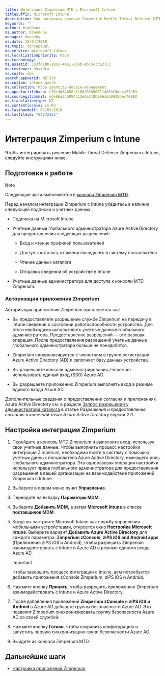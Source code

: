 ```yaml
---
title: Интеграция Zimperium MTD с Microsoft Intune
titleSuffix: Microsoft Intune
description: Как настроить решение Zimperium Mobile Threat Defense (MTD) в Microsoft Intune для управления доступом к корпоративным ресурсам с мобильных устройств
keywords: ''
author: brenduns
ms.author: brenduns
manager: dougeby
ms.date: 12/04/2018
ms.topic: conceptual
ms.service: microsoft-intune
ms.localizationpriority: high
ms.technology: ''
ms.assetid: 363fd280-1865-4a61-855b-eb75c3c62753
ms.reviewer: davidra
ms.suite: ems
search.appverid: MET150
ms.custom: intune-azure
ms.collection: M365-identity-device-management
ms.openlocfilehash: e78c9034058a5f60f01056711465b28deca77d83
ms.sourcegitcommit: ede86a3cb094c12e3e218b956abb9935bec76902
ms.translationtype: HT
ms.contentlocale: ru-RU
ms.lasthandoff: 07/05/2019
ms.locfileid: "67572163"
---
```

# <a name="integrate-zimperium-with-intune"></a>Интеграция Zimperium с Intune

Чтобы интегрировать решение Mobile Threat Defense Zimperium с Intune, следуйте инструкциям ниже.

## <a name="before-you-begin"></a>Подготовка к работе

> [!NOTE]
> Следующие шаги выполняются в [консоли Zimperium MTD](https://www.zimperium.com/platform).

Перед началом интеграции Zimperium с Intune убедитесь в наличии следующей подписки и учетных данных:

- Подписка на Microsoft Intune

- Учетные данные глобального администратора Azure Active Directory для предоставления следующих разрешений:

    - Вход и чтение профилей пользователей

    - Доступ к каталогу от имени вошедшего в систему пользователя

    - Чтение данных каталога

    - Отправка сведений об устройстве в Intune

- Учетные данные администратора для доступа к консоли MTD Zimperium.

### <a name="zimperium-app-authorization"></a>Авторизация приложения Zimperium

Авторизация приложения Zimperium выполняется так:

- Вы предоставляете разрешение службе Zimperium на передачу в Intune сведений о состоянии работоспособности устройства. Для этого необходимо использовать учетные данные глобального администратора. Предоставление разрешений — это разовая операция. После предоставления разрешений учетные данные глобального администратора больше не понадобятся.

- Zimperium синхронизируется с членством в группе регистрации Azure Active Directory (AD) и заполняет базу данных устройства.

- Вы разрешаете консоли администрирования Zimperium использовать единый вход (SSO) Azure AD.

- Вы разрешаете приложению Zimperium выполнять вход в режиме единого входа Azure AD.

Дополнительные сведения о предоставлении согласия и приложениях Azure Active Directory см. в разделе [Запрос разрешений у администратора каталога](https://docs.microsoft.com/azure/active-directory/develop/v2-permissions-and-consent#request-the-permissions-from-a-directory-admin) в статье *Разрешения и предоставление согласия в конечной точке Azure Active Directory версии 2.0*.


## <a name="to-set-up-zimperium-integration"></a>Настройка интеграции Zimperium

1. Перейдите в [консоль MTD Zimperium](https://www.zimperium.com/platform) и выполните вход, используя свои учетные данные. Чтобы выполнить процесс настройки интеграции Zimperium, необходимо войти в систему с помощью учетных данных пользователя Azure Active Directory, имеющего роль глобального администратора. Эта одноразовая операция настройки использует права глобального администратора для предоставления разрешения в вашей организации на взаимодействие приложений Zimperium с Intune. 

2. Выберите в левом меню пункт **Управление**.

3. Перейдите на вкладку **Параметры MDM**.

4. Выберите **Добавить MDM,** а затем **Microsoft Intune** в списке **поставщиков MDM**.

5. Когда вы настроите Microsoft Intune как службу управления мобильными устройствами, откроется окно **Настройка Microsoft Intune**. Выберите вариант **Добавить Azure Active Directory** для каждого параметра: **Zimperium zConsole**, **zIPS iOS and Android apps** (Приложения zIPS iOS и Android), чтобы разрешить Zimperium взаимодействовать с Intune и Azure AD в режиме единого входа Azure AD.

    > [!IMPORTANT]  
    > Чтобы завершить процесс интеграции с Intune, вам потребуется добавить приложения zConsole Zimperium, zIPS iOS и Android.

6. Нажмите кнопку **Принять**, чтобы разрешить приложению Zimperium взаимодействовать с Intune и Azure Active Directory.

7. После добавления приложений **Zimperium zConsole** и **zIPS iOS и Android** в Azure AD добавьте группы безопасности Azure AD. Это позволит Zimperium синхронизировать группу безопасности Azure AD со своей службой.

8. Нажмите кнопку **Готово**, чтобы сохранить конфигурацию и запустить первую синхронизацию групп безопасности Azure AD.

9. Выйдите из консоли Zimperium MTD.

## <a name="next-steps"></a>Дальнейшие шаги

- [Настройка приложений Zimperium](mtd-apps-ios-app-configuration-policy-add-assign.md)
